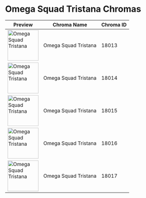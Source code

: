 # Omega Squad Tristana Chromas

| Preview | Chroma Name | Chroma ID |
|---|---|---|
| <img src='https://raw.communitydragon.org/latest/plugins/rcp-be-lol-game-data/global/default/v1/champion-chroma-images/18/18013.png' alt='Omega Squad Tristana' width='100'> | Omega Squad Tristana | 18013 |
| <img src='https://raw.communitydragon.org/latest/plugins/rcp-be-lol-game-data/global/default/v1/champion-chroma-images/18/18014.png' alt='Omega Squad Tristana' width='100'> | Omega Squad Tristana | 18014 |
| <img src='https://raw.communitydragon.org/latest/plugins/rcp-be-lol-game-data/global/default/v1/champion-chroma-images/18/18015.png' alt='Omega Squad Tristana' width='100'> | Omega Squad Tristana | 18015 |
| <img src='https://raw.communitydragon.org/latest/plugins/rcp-be-lol-game-data/global/default/v1/champion-chroma-images/18/18016.png' alt='Omega Squad Tristana' width='100'> | Omega Squad Tristana | 18016 |
| <img src='https://raw.communitydragon.org/latest/plugins/rcp-be-lol-game-data/global/default/v1/champion-chroma-images/18/18017.png' alt='Omega Squad Tristana' width='100'> | Omega Squad Tristana | 18017 |
